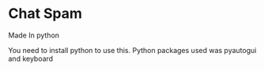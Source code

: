 # Chat Spam
 
Made In python

You need to install python to use this. Python packages used was pyautogui and keyboard